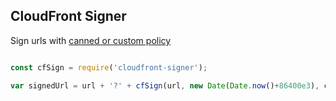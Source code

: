 ## CloudFront Signer

Sign urls with [canned or custom policy](http://docs.aws.amazon.com/AmazonCloudFront/latest/DeveloperGuide/private-content-signed-urls.html)

```js

const cfSign = require('cloudfront-signer');

var signedUrl = url + '?' + cfSign(url, new Date(Date.now()+86400e3), cfKeypairId, cfPrivateKey)

```